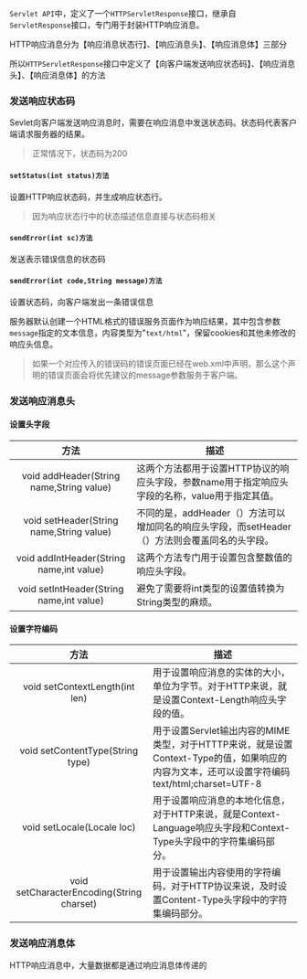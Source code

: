 `Servlet API`中，定义了一个`HTTPServletResponse`接口，继承自`ServletResponse`接口，专门用于封装HTTP响应消息。

HTTP响应消息分为【响应消息状态行】、【响应消息头】、【响应消息体】三部分

所以`HTTPServletResponse`接口中定义了【向客户端发送响应状态码】、【响应消息头】、【响应消息体】的方法

### 发送响应状态码

Sevlet向客户端发送响应消息时，需要在响应消息中发送状态码。状态码代表客户端请求服务器的结果。

> 正常情况下，状态码为200

#### `setStatus(int status)方法`

设置HTTP响应状态码，并生成响应状态行。

> 因为响应状态行中的状态描述信息直接与状态码相关

#### `sendError(int sc)方法`

发送表示错误信息的状态码

#### `sendError(int code,String message)方法`

设置状态码，向客户端发出一条错误信息

服务器默认创建一个HTML格式的错误服务页面作为响应结果，其中包含参数`message`指定的文本信息，内容类型为"`text/html`"，保留cookies和其他未修改的响应头信息。

>  如果一个对应传入的错误码的错误页面已经在web.xml中声明，那么这个声明的错误页面会将优先建议的message参数服务于客户端。

### 发送响应消息头

#### 设置头字段

|                   方法                   | 描述                                                         |
| :--------------------------------------: | ------------------------------------------------------------ |
| void addHeader(String name,String value) | 这两个方法都用于设置HTTP协议的响应头字段，参数name用于指定响应头字段的名称，value用于指定其值。 |
| void setHeader(String name,String value) | 不同的是，addHeader（）方法可以增加同名的响应头字段，而setHeader（）方法则会覆盖同名的头字段。 |
| void addIntHeader(String name,int value) | 这两个方法专门用于设置包含整数值的响应头字段。               |
| void setIntHeader(String name,int value) | 避免了需要将int类型的设置值转换为String类型的麻烦。          |

#### 设置字符编码

|                   方法                    | 描述                                                         |
| :---------------------------------------: | ------------------------------------------------------------ |
|      void setContextLength(int len)       | 用于设置响应消息的实体的大小，单位为字节。对于HTTP来说，就是设置Context-Length响应头字段的值。 |
|     void setContentType(String type)      | 用于设置Servlet输出内容的MIME类型，对于HTTTP来说，就是设置Context-Type的值，如果响应的内容为文本，还可以设置字符编码text/html;charset=UTF-8 |
|        void setLocale(Locale loc)         | 用于设置响应消息的本地化信息，对于HTTP来说，就是Context-Language响应头字段和Context-Type头字段中的字符集编码部分。 |
| void setCharacterEncoding(String charset) | 用于设置输出内容使用的字符编码，对于HTTP协议来说，及时设置Content-Type头字段中的字符集编码部分。 |

### 发送响应消息体

HTTP响应消息中，大量数据都是通过响应消息体传递的

